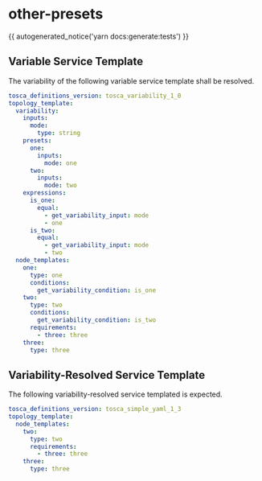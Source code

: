 # other-presets

{{ autogenerated_notice('yarn docs:generate:tests') }}


## Variable Service Template

The variability of the following variable service template shall be resolved.

```yaml linenums="1"
tosca_definitions_version: tosca_variability_1_0
topology_template:
  variability:
    inputs:
      mode:
        type: string
    presets:
      one:
        inputs:
          mode: one
      two:
        inputs:
          mode: two
    expressions:
      is_one:
        equal:
          - get_variability_input: mode
          - one
      is_two:
        equal:
          - get_variability_input: mode
          - two
  node_templates:
    one:
      type: one
      conditions:
        get_variability_condition: is_one
    two:
      type: two
      conditions:
        get_variability_condition: is_two
      requirements:
        - three: three
    three:
      type: three
```



## Variability-Resolved Service Template

The following variability-resolved service templated is expected.

```yaml linenums="1"
tosca_definitions_version: tosca_simple_yaml_1_3
topology_template:
  node_templates:
    two:
      type: two
      requirements:
        - three: three
    three:
      type: three
```

